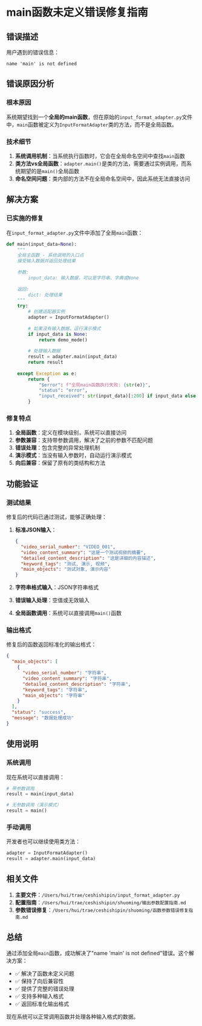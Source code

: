 # main函数未定义错误修复指南

## 错误描述

用户遇到的错误信息：
```
name 'main' is not defined
```

## 错误原因分析

### 根本原因
系统期望找到一个**全局的main函数**，但在原始的`input_format_adapter.py`文件中，`main`函数被定义为`InputFormatAdapter`类的方法，而不是全局函数。

### 技术细节
1. **系统调用机制**：当系统执行函数时，它会在全局命名空间中查找`main`函数
2. **类方法vs全局函数**：`adapter.main()`是类的方法，需要通过实例调用，而系统期望的是`main()`全局函数
3. **命名空间问题**：类内部的方法不在全局命名空间中，因此系统无法直接访问

## 解决方案

### 已实施的修复

在`input_format_adapter.py`文件中添加了全局`main`函数：

```python
def main(input_data=None):
    """
    全局主函数 - 系统调用的入口点
    接受输入数据并返回处理结果
    
    参数:
        input_data: 输入数据，可以是字符串、字典或None
    
    返回:
        dict: 处理结果
    """
    try:
        # 创建适配器实例
        adapter = InputFormatAdapter()
        
        # 如果没有输入数据，运行演示模式
        if input_data is None:
            return demo_mode()
        
        # 处理输入数据
        result = adapter.main(input_data)
        return result
        
    except Exception as e:
        return {
            "$error": f"全局main函数执行失败: {str(e)}",
            "status": "error",
            "input_received": str(input_data)[:200] if input_data else "None"
        }
```

### 修复特点

1. **全局函数**：定义在模块级别，系统可以直接访问
2. **参数兼容**：支持带参数调用，解决了之前的参数不匹配问题
3. **错误处理**：包含完整的异常处理机制
4. **演示模式**：当没有输入参数时，自动运行演示模式
5. **向后兼容**：保留了原有的类结构和方法

## 功能验证

### 测试结果
修复后的代码已通过测试，能够正确处理：

1. **标准JSON输入**：
   ```json
   {
     "video_serial_number": "VIDEO_001",
     "video_content_summary": "这是一个测试视频的摘要",
     "detailed_content_description": "这是详细的内容描述",
     "keyword_tags": "测试, 演示, 视频",
     "main_objects": "测试对象, 演示内容"
   }
   ```

2. **字符串格式输入**：JSON字符串格式

3. **错误输入处理**：空值或无效输入

4. **全局函数调用**：系统可以直接调用`main()`函数

### 输出格式
修复后的函数返回标准化的输出格式：
```json
{
  "main_objects": [
    {
      "video_serial_number": "字符串",
      "video_content_summary": "字符串",
      "detailed_content_description": "字符串",
      "keyword_tags": "字符串",
      "main_objects": "字符串"
    }
  ],
  "status": "success",
  "message": "数据处理成功"
}
```

## 使用说明

### 系统调用
现在系统可以直接调用：
```python
# 带参数调用
result = main(input_data)

# 无参数调用（演示模式）
result = main()
```

### 手动调用
开发者也可以继续使用类方法：
```python
adapter = InputFormatAdapter()
result = adapter.main(input_data)
```

## 相关文件

1. **主要文件**：`/Users/hui/trae/ceshishipin/input_format_adapter.py`
2. **配置指南**：`/Users/hui/trae/ceshishipin/shuoming/输出参数配置指南.md`
3. **参数错误修复**：`/Users/hui/trae/ceshishipin/shuoming/函数参数错误修复指南.md`

## 总结

通过添加全局`main`函数，成功解决了"name 'main' is not defined"错误。这个解决方案：

- ✅ 解决了函数未定义问题
- ✅ 保持了向后兼容性
- ✅ 提供了完整的错误处理
- ✅ 支持多种输入格式
- ✅ 返回标准化输出格式

现在系统可以正常调用函数并处理各种输入格式的数据。